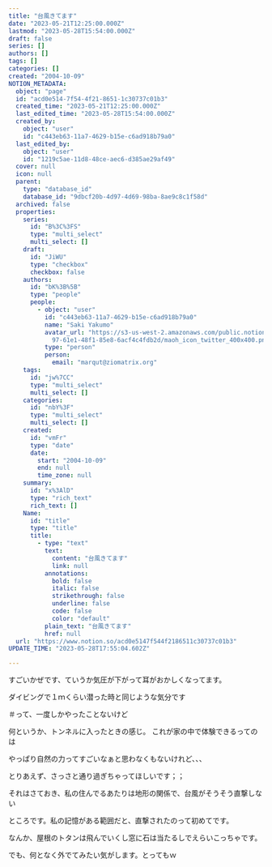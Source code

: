 ```yaml
---
title: "台風きてます"
date: "2023-05-21T12:25:00.000Z"
lastmod: "2023-05-28T15:54:00.000Z"
draft: false
series: []
authors: []
tags: []
categories: []
created: "2004-10-09"
NOTION_METADATA:
  object: "page"
  id: "acd0e514-7f54-4f21-8651-1c30737c01b3"
  created_time: "2023-05-21T12:25:00.000Z"
  last_edited_time: "2023-05-28T15:54:00.000Z"
  created_by:
    object: "user"
    id: "c443eb63-11a7-4629-b15e-c6ad918b79a0"
  last_edited_by:
    object: "user"
    id: "1219c5ae-11d8-48ce-aec6-d385ae29af49"
  cover: null
  icon: null
  parent:
    type: "database_id"
    database_id: "9dbcf20b-4d97-4d69-98ba-8ae9c8c1f58d"
  archived: false
  properties:
    series:
      id: "B%3C%3FS"
      type: "multi_select"
      multi_select: []
    draft:
      id: "JiWU"
      type: "checkbox"
      checkbox: false
    authors:
      id: "bK%3B%5B"
      type: "people"
      people:
        - object: "user"
          id: "c443eb63-11a7-4629-b15e-c6ad918b79a0"
          name: "Saki Yakumo"
          avatar_url: "https://s3-us-west-2.amazonaws.com/public.notion-static.com/3ad1c4\
            97-61e1-48f1-85e8-6acf4c4fdb2d/maoh_icon_twitter_400x400.png"
          type: "person"
          person:
            email: "marqut@ziomatrix.org"
    tags:
      id: "jw%7CC"
      type: "multi_select"
      multi_select: []
    categories:
      id: "nbY%3F"
      type: "multi_select"
      multi_select: []
    created:
      id: "vmFr"
      type: "date"
      date:
        start: "2004-10-09"
        end: null
        time_zone: null
    summary:
      id: "x%3AlD"
      type: "rich_text"
      rich_text: []
    Name:
      id: "title"
      type: "title"
      title:
        - type: "text"
          text:
            content: "台風きてます"
            link: null
          annotations:
            bold: false
            italic: false
            strikethrough: false
            underline: false
            code: false
            color: "default"
          plain_text: "台風きてます"
          href: null
  url: "https://www.notion.so/acd0e5147f544f2186511c30737c01b3"
UPDATE_TIME: "2023-05-28T17:55:04.602Z"

---
```

<link rel="stylesheet" href="https://cdn.jsdelivr.net/npm/katex@0.16.2/dist/katex.min.css" integrity="sha384-bYdxxUwYipFNohQlHt0bjN/LCpueqWz13HufFEV1SUatKs1cm4L6fFgCi1jT643X" crossorigin="anonymous">


すごいかぜです、ていうか気圧が下がって耳がおかしくなってます。


ダイビングで１ｍくらい潜った時と同じような気分です


＃って、一度しかやったことないけど


何というか、トンネルに入ったときの感じ。 これが家の中で体験できるってのは


やっぱり自然の力ってすごいなぁと思わなくもないけれど、、、


とりあえず、さっさと通り過ぎちゃってほしいです；；


それはさておき、私の住んでるあたりは地形の関係で、台風がそうそう直撃しない


ところです。私の記憶がある範囲だと、直撃されたのって初めてです。


なんか、屋根のトタンは飛んでいくし窓に石は当たるしでえらいこっちゃです。


でも、何となく外でてみたい気がします。とってもｗ


